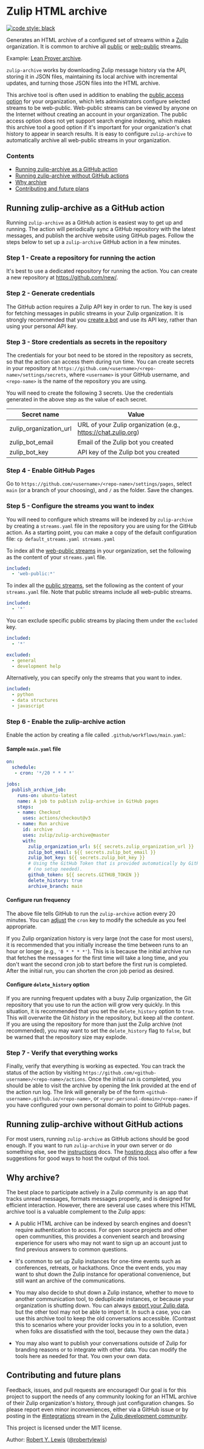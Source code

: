 # Zulip HTML archive

[![code style: black](https://img.shields.io/badge/code%20style-black-000000.svg)](https://github.com/psf/black)

Generates an HTML archive of a configured set of streams within a
[Zulip](https://zulip.com) organization. It is common to archive all [public](https://zulip.com/help/stream-permissions) or [web-public](https://zulip.com/help/public-access-option) streams.

Example: [Lean Prover
archive](https://leanprover-community.github.io/archive/).

`zulip-archive` works by downloading Zulip message history via the
API, storing it in JSON files, maintaining its local archive with
incremental updates, and turning those JSON files into the HTML
archive.

This archive tool is often used in addition to enabling the [public access option](https://zulip.com/help/public-access-option) for your organization, which lets administrators configure selected streams to be web-public. Web-public streams can be viewed by anyone on the Internet without creating an account in your organization. The public access option does not yet support search engine indexing, which makes this archive tool a good option if it's important for your organization's chat history to appear in search results. It is easy to configure `zulip-archive` to automatically archive all web-public streams in your organization.

### Contents
* [Running zulip-archive as a GitHub action](#running-zulip-archive-as-a-github-action)
* [Running zulip-archive without GitHub actions](#running-zulip-archive-without-github-actions)
* [Why archive](#why-archive)
* [Contributing and future plans](#contributing-and-future-plans)

## Running zulip-archive as a GitHub action

Running `zulip-archive` as a GitHub action is easiest way to get up and running. The action will periodically sync a GitHub repository with the latest messages, and publish the archive website using GitHub pages. Follow the steps below to set up a `zulip-archive` GitHub action in a few minutes.

### Step 1 - Create a repository for running the action

It's best to use a dedicated repository for running the action. You can create a new repository at https://github.com/new/.

### Step 2 - Generate credentials

The GitHub action requires a Zulip API key in order to run. The key is used for fetching messages in public streams in your Zulip organization. It is strongly recommended that you [create a bot](https://zulip.com/help/add-a-bot-or-integration) and use its API key, rather than using your personal API key.

### Step 3 - Store credentials as secrets in the repository

The credentials for your bot need to be stored in the repository as secrets, so that the action can access them during run time. You can create secrets in your repository at `https://github.com/<username>/<repo-name>/settings/secrets`, where `<username>` is your GitHub username, and `<repo-name>` is the name of the repository you are using.

You will need to create the following 3 secrets. Use the credentials generated in the above step as the value of each secret.

|Secret name                  | Value                                                         |
|-----------------------------|---------------------------------------------------------------|
|zulip_organization_url       | URL of your Zulip organization (e.g., https://chat.zulip.org) |
|zulip_bot_email              | Email of the Zulip bot you created                            |
|zulip_bot_key                | API key of the Zulip bot you created                          |

### Step 4 - Enable GitHub Pages

Go to `https://github.com/<username>/<repo-name>/settings/pages`, select `main` (or a branch of your choosing), and `/` as the folder. Save the changes.

### Step 5 - Configure the streams you want to index

You will need to configure which streams will be indexed by `zulip-archive` by creating a `streams.yaml` file in the repository you are using for the GitHub action. As a starting point, you can make a copy of the default configuration file: `cp default_streams.yaml streams.yaml`

To index all the [web-public streams](https://zulip.com/help/public-access-option) in your organization, set the following as the content of your `streams.yaml` file.

```yaml
included:
  - 'web-public:*'
```

To index all the [public streams](https://zulip.com/help/stream-permissions), set the following as the content of your `streams.yaml` file. Note that public streams include all web-public streams.

```yaml
included:
  - '*'
```

You can exclude specific public streams by placing them under the `excluded` key.

```yaml
included:
  - '*'

excluded:
  - general
  - development help
```

Alternatively, you can specify only the streams that you want to index.

```yaml
included:
  - python
  - data structures
  - javascript
```

### Step 6 - Enable the zulip-archive action

Enable the action by creating a file called `.github/workflows/main.yaml`:

#### Sample `main.yaml` file

```yaml
on:
  schedule:
   - cron: '*/20 * * * *'

jobs:
  publish_archive_job:
    runs-on: ubuntu-latest
    name: A job to publish zulip-archive in GitHub pages
    steps:
    - name: Checkout
      uses: actions/checkout@v3
    - name: Run archive
      id: archive
      uses: zulip/zulip-archive@master
      with:
        zulip_organization_url: ${{ secrets.zulip_organization_url }}
        zulip_bot_email: ${{ secrets.zulip_bot_email }}
        zulip_bot_key: ${{ secrets.zulip_bot_key }}
        # Using the GitHub Token that is provided automatically by GitHub Actions
        # (no setup needed).
        github_token: ${{ secrets.GITHUB_TOKEN }}
        delete_history: true
        archive_branch: main
```

#### Configure run frequency

The above file tells GitHub to run the `zulip-archive` action every 20 minutes. You can [adjust](https://en.wikipedia.org/wiki/Cron) the `cron` key to modify the schedule as you feel appropriate.

If you Zulip organization history is very large (not the case for most users), it is recommended that you initially increase the time between runs to an hour or longer (e.g., `'0 * * * *'`). This is is because the initial archive run that fetches the messages for the first time will take a long time, and you don't want the second cron job to start before the first run is completed. After the initial run, you can shorten the cron job period as desired.

#### Configure `delete_history` option

If you are running frequent updates with a busy Zulip organization,
the Git repository that you use to run the action will grow very
quickly. In this situation, it is recommended that you set the `delete_history` option to
`true`. This will overwrite the Git _history_ in the repository, but
keep all the _content_. If you are using the repository for more than
just the Zulip archive (not recommended), you may want to set the `delete_history` flag to `false`, but be
warned that the repository size may explode.

### Step 7 - Verify that everything works

Finally, verify that everything is working as expected. You can track the status of the action by visiting `https://github.com/<github-username>/<repo-name>/actions`. Once the initial run is completed, you should be able to visit the archive by opening the link provided at the end of the action run log. The link will generally be of the form `<github-username>.github.io/<repo-name>`, or `<your-personal-domain>/<repo-name>` if you have configured your own personal domain to point to GitHub pages.


## Running zulip-archive without GitHub actions

For most users, running `zulip-archive` as GitHub actions should be good enough. If you want to run `zulip-archive` in your own server or do something else, see the [instructions](instructions.md) docs. The [hosting docs](hosting.md) also offer a few suggestions for good ways to host the output of this tool.

## Why archive?

The best place to participate actively in a Zulip community is an app
that tracks unread messages, formats messages properly, and is
designed for efficient interaction.  However, there are several use
cases where this HTML archive tool is a valuable complement to the
Zulip apps:

* A public HTML archive can be indexed by search engines and doesn't
  require authentication to access.  For open source projects and
  other open communities, this provides a convenient search and
  browsing experience for users who may not want to sign up an account
  just to find previous answers to common questions.

* It's common to set up Zulip instances for one-time events such as
  conferences, retreats, or hackathons.  Once the event ends, you may
  want to shut down the Zulip instance for operational convenience,
  but still want an archive of the communications.

* You may also decide to shut down a Zulip instance, whether to move
  to another communication tool, to deduplicate instances, or because
  your organization is shutting down.  You can always [export your
  Zulip data](https://zulip.com/help/export-your-organization),
  but the other tool may not be able to import it.  In such a case,
  you can use this archive tool to keep the old conversations
  accessible. (Contrast this to scenarios where your provider locks
  you in to a solution, even when folks are dissatisfied with the
  tool, because they own the data.)

* You may also want to publish your conversations outside of Zulip for
  branding reasons or to integrate with other data.  You can modify
  the tools here as needed for that.  You own your own data.


## Contributing and future plans

Feedback, issues, and pull requests are encouraged!  Our goal is for
this project to support the needs of any community looking for an HTML
archive of their Zulip organization's history, through just
configuration changes.  So please report even minor inconveniences,
either via a GitHub issue or by posting in the
[#integrations](https://chat.zulip.org/#narrow/stream/127-integrations/) stream
in the [Zulip development community](https://zulip.com/development-community/).

This project is licensed under the MIT license.

Author: [Robert Y. Lewis](https://robertylewis.com/) ([@robertylewis](https://github.com/robertylewis))
